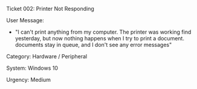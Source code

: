 Ticket 002: Printer Not Responding

User Message:
- "I can't print anything from my computer. The printer was working find yesterday, but now nothing happens when I try to print a document.
 documents stay in queue, and I don't see any error messages"

Category: Hardware / Peripheral

System: Windows 10

Urgency: Medium
  
